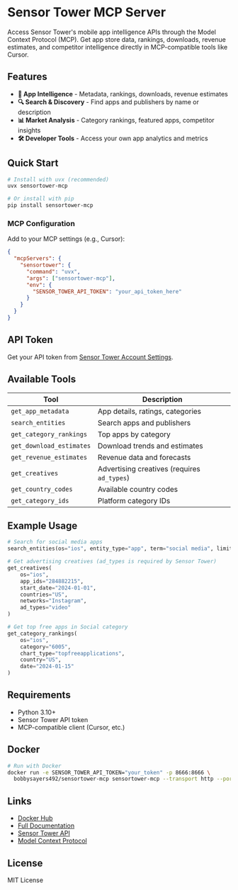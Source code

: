 # Sensor Tower MCP Server

Access Sensor Tower's mobile app intelligence APIs through the Model Context Protocol (MCP). Get app store data, rankings, downloads, revenue estimates, and competitor intelligence directly in MCP-compatible tools like Cursor.

## Features

- **📱 App Intelligence** - Metadata, rankings, downloads, revenue estimates
- **🔍 Search & Discovery** - Find apps and publishers by name or description
- **📊 Market Analysis** - Category rankings, featured apps, competitor insights
- **🛠️ Developer Tools** - Access your own app analytics and metrics

## Quick Start

```bash
# Install with uvx (recommended)
uvx sensortower-mcp

# Or install with pip
pip install sensortower-mcp
```

### MCP Configuration

Add to your MCP settings (e.g., Cursor):

```json
{
  "mcpServers": {
    "sensortower": {
      "command": "uvx",
      "args": ["sensortower-mcp"],
      "env": {
        "SENSOR_TOWER_API_TOKEN": "your_api_token_here"
      }
    }
  }
}
```

## API Token

Get your API token from [Sensor Tower Account Settings](https://app.sensortower.com/users/edit/api-settings).

## Available Tools

| Tool | Description |
|------|-------------|
| `get_app_metadata` | App details, ratings, categories |
| `search_entities` | Search apps and publishers |
| `get_category_rankings` | Top apps by category |
| `get_download_estimates` | Download trends and estimates |
| `get_revenue_estimates` | Revenue data and forecasts |
| `get_creatives` | Advertising creatives (requires `ad_types`) |
| `get_country_codes` | Available country codes |
| `get_category_ids` | Platform category IDs |

## Example Usage

```python
# Search for social media apps
search_entities(os="ios", entity_type="app", term="social media", limit=10)

# Get advertising creatives (ad_types is required by Sensor Tower)
get_creatives(
    os="ios",
    app_ids="284882215",
    start_date="2024-01-01",
    countries="US",
    networks="Instagram",
    ad_types="video"
)

# Get top free apps in Social category
get_category_rankings(
    os="ios",
    category="6005",
    chart_type="topfreeapplications",
    country="US",
    date="2024-01-15"
)
```

## Requirements

- Python 3.10+
- Sensor Tower API token
- MCP-compatible client (Cursor, etc.)

## Docker

```bash
# Run with Docker
docker run -e SENSOR_TOWER_API_TOKEN="your_token" -p 8666:8666 \
  bobbysayers492/sensortower-mcp sensortower-mcp --transport http --port 8666
```

## Links

- [Docker Hub](https://hub.docker.com/r/bobbysayers492/sensortower-mcp)
- [Full Documentation](https://github.com/sensortower/sensortower-mcp)
- [Sensor Tower API](https://docs.sensortower.com/)
- [Model Context Protocol](https://modelcontextprotocol.io/)

## License

MIT License
